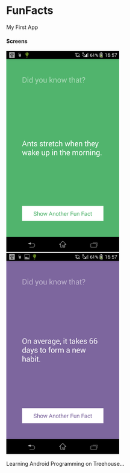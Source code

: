 # FunFacts
<p>My First App</p>
<h4>Screens</h4>
<img src="/images/screen1.png" alt="Screen 1" style="width:300px !important;"/>

<img src="/images/screen2.png" alt="Screen 2" style="width:300px !important;"/>
<br/>
<p>Learning Android Programming on Treehouse...</p>

